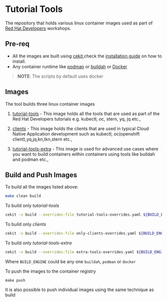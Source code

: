 # Tutorial Tools

The repository that holds various linux container images used as part of [Red Hat Developers](https://developers.redhat.com) workshops.

## Pre-req

- All the images are built using [cekit](https://cekit.readthedocs.io/en/latest/getting-started/index.html),check the [installation guide](https://cekit.readthedocs.io/en/latest/handbook/installation/index.html) on how to install.
- Any container runtime like [podman](https://podman.io) or [buildah](https://buildah.io) or [Docker](https://www.docker.com/products/container-runtime)

> **NOTE**: The scripts by default uses docker

## Images

The tool builds three linux container images

1. [tutorial-tools](https://quay.io/repository/rhdevelopers/tutorial-tools?tab=tags)  - This image holds all the tools that are used as part of the Red Hat Developers tutorials e.g. kubectl, oc, stern, yq, jq etc.,

2. [clients](https://quay.io/repository/rhdevelopers/clients?tab=tags) - This image holds the clients that are used in typical Cloud Native Application development such as kubectl, oc(openshift client),yq,jq,kn,tkn,stern etc.,

3. [tutorial-tools-extra](https://quay.io/repository/rhdevelopers/tutorial-tools-extra?tab=tags)  - This image is used for advanced use cases where you want to build containers within containers using tools like buildah and podman etc.,

## Build and Push Images

To build all the images listed above:

```bash
make clean build
```

To build only *tutorial-tools*

```bash
cekit -v build --overrides-file tutorial-tools-overrides.yaml ${BUILD_ENGINE} --no-squash
```

To build only *clients*

```bash
cekit -v build --overrides-file only-clients-overrides.yaml ${BUILD_ENGINE} --no-squash
```

To build only *tutorial-tools-extra*

```bash
cekit -v build --overrides-file extra-tools-overrides.yaml ${BUILD_ENGINE} --no-squash
```

Where `BUILD_ENGINE` could be any one `buildah`, `podman` or `docker`

To push the images to the container registry

```shell
make push
```

It is also possible to push individual images using the same technique as build


